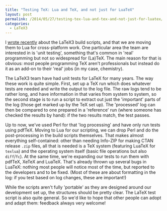 ```yaml
---
title: "Testing TeX: Lua and TeX, and not just for LuaTeX"
layout: post
permalink: /2014/05/27/testing-tex-lua-and-tex-and-not-just-for-luatex/
categories:
  - LaTeX3
---
```

I [wrote recently](/2014/05/25/lua-for-latex3-build-scripts/) about the LaTeX3 build scripts, and that we are moving them to Lua for cross-platform work. One particular area the team are interested in is 'unit testing', something that's common in 'real' programming but not so widespread for (La)TeX. The main reason for that is obvious: most people programming TeX aren't professionals but instead do it as an add-on to their 'real' jobs (in my case, chemistry).

The LaTeX3 team have had unit tests for LaTeX for many years. The way these work is quite simple. First, set up a TeX run which does whatever tests are needed and write the output to the log file. The raw logs tend to be rather long, and have information in that varies from system to system, so the second stage is to run a script to extract out just the 'important' parts of the log (those get marked up by the TeX set up). The 'processed' log can then be compared to one prepared in a 'reference' run (where someone has checked the results by hand): if the two results match, the test passes.

Up to now, we've used Perl for that 'log processing' and have only run tests using pdfTeX. Moving to Lua for our scripting, we can drop Perl and do the post-processing in the build scripts themselves. That makes almost everything self-contained: other than needing Info-ZIP for making CTAN release `.zip` files, all that is needed is a TeX system (featuring LuaTeX for `texlua`) and the operating system itself (basic file operations but also `diff`/`fc`). At the same time, we're expanding our tests to run them with pdfTeX, XeTeX and LuaTeX. That's already thrown up several bugs in LuaTeX: nothing most people will notice most of the time, but reported to the developers and to be fixed. (Most of these are about formatting in the log: if you test based on log changes, these are important!)

While the scripts aren't fully 'portable' as they are designed around our development set up, the structures should be pretty clear. The LaTeX test script is also quite general. So we'd like to hope that other people can adopt and adapt them: feedback always very welcome!
